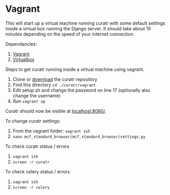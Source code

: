 # Vagrant 
This will start up a virtual machine running curatr with some default settings inside a virtual box running the Django server. It should take about 10 minutes depending on the speed of your internet connection.

Dependancies:
1. [Vagrant](vagrantup.com)
2. [Virtualbox](https://www.virtualbox.org/wiki/Downloads)

Steps to get curatr running inside a virtual machine using vagrant.
1. Clone or [download](https://github.com/alexandrovteam/curatr/archive/master.zip) the curatr repository
2. Find this directory `cd ./curatr/vagrant`
3. Edit setup.sh and change the password on line 17 (optionally also change the username)
4. Run `vagrant up`

Curatr should now be visible at [localhost:8080/](http://localhost:8080/).


To change curatr settings:
1. From the vagrant folder: `vagrant ssh`
2. `nano mcf_standard_browser/mcf_standard_browser/settings.py`

To check curatr status / errors
1. `vagrant ssh`
2. `screen -r curatr`

To check celery status / errors
1. `vagrant ssh`
2. `screen -r celery`
